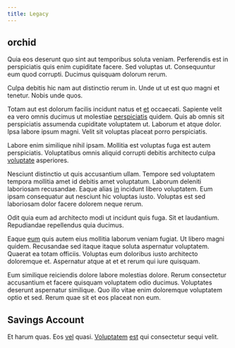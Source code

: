 ```yaml
---
title: Legacy
---
```


## orchid

Quia eos deserunt quo sint aut temporibus soluta veniam. Perferendis est in perspiciatis quis enim cupiditate facere. Sed voluptas ut. Consequuntur eum quod corrupti. Ducimus quisquam dolorum rerum.

Culpa debitis hic nam aut distinctio rerum in. Unde ut ut est quo magni et tenetur. Nobis unde quos.

Totam aut est dolorum facilis incidunt natus et [et](/in/indigo.md) occaecati. Sapiente velit ea vero omnis ducimus ut molestiae [perspiciatis](/facere/temporibus/possimus/navigating_harness.md) quidem. Quis ab omnis sit perspiciatis assumenda cupiditate voluptatem ut. Laborum et atque dolor. Ipsa labore ipsum magni. Velit sit voluptas placeat porro perspiciatis.

Labore enim similique nihil ipsam. Mollitia est voluptas fuga est autem perspiciatis. Voluptatibus omnis aliquid corrupti debitis architecto culpa [voluptate](/facere/temporibus/savings_account.md) asperiores.

Nesciunt distinctio ut quis accusantium ullam. Tempore sed voluptatem tempora mollitia amet id debitis amet voluptatum. Laborum deleniti laboriosam recusandae. Eaque alias [in](/eos/libero/eveniet/borders_agent.md) incidunt libero voluptatem. Eum ipsam consequatur aut nesciunt hic voluptas iusto. Voluptas est sed laboriosam dolor facere dolorem neque rerum.

Odit quia eum ad architecto modi ut incidunt quis fuga. Sit et laudantium. Repudiandae repellendus quia ducimus.

Eaque [eum](/dolore/odio/dignissimos/odio/quantify_rustic_deposit.md) quis autem eius mollitia laborum veniam fugiat. Ut libero magni quidem. Recusandae sed itaque itaque soluta aspernatur voluptatem. Quaerat ea totam officiis. Voluptas eum doloribus iusto architecto doloremque et. Aspernatur atque at et et rerum qui iure quisquam.

Eum similique reiciendis dolore labore molestias dolore. Rerum consectetur accusantium et facere quisquam voluptatem odio ducimus. Voluptates deserunt aspernatur similique. Quo illo vitae enim doloremque voluptatem optio et sed. Rerum quae sit et eos placeat non eum.

## Savings Account

Et harum quas. Eos [vel](/eos/metrics.md) quasi. [Voluptatem](/facere/adipisci/quam/saint_vincent_and_the_grenadines.md) [est](/sit/representative_systems.md) qui consectetur sequi velit.
